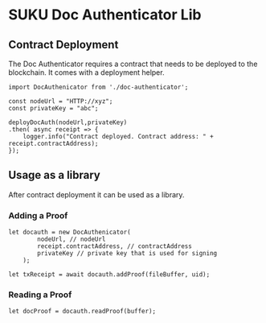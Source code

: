 # SUKU Doc Authenticator Lib

## Contract Deployment
The Doc Authenticator requires a contract that needs to be deployed to the blockchain. It comes with a deployment helper.
```
import DocAuthenicator from './doc-authenticator';

const nodeUrl = "HTTP://xyz";
const privateKey = "abc";

deployDocAuth(nodeUrl,privateKey)
.then( async receipt => {
    logger.info("Contract deployed. Contract address: " + receipt.contractAddress);
});

 ```

 ## Usage as a library
After contract deployment it can be used as a library.

### Adding a Proof

```
let docauth = new DocAuthenicator(
        nodeUrl, // nodeUrl
        receipt.contractAddress, // contractAddress
        privateKey // private key that is used for signing
    );

let txReceipt = await docauth.addProof(fileBuffer, uid);
```

### Reading a Proof
```
let docProof = docauth.readProof(buffer);
```


